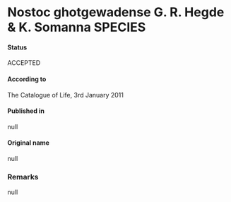 Nostoc ghotgewadense G. R. Hegde & K. Somanna SPECIES
=======

#### Status
ACCEPTED

#### According to
The Catalogue of Life, 3rd January 2011

#### Published in
null

#### Original name
null

### Remarks
null